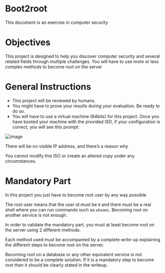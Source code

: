 # Boot2root
This document is an exercise in computer security

# Objectives

This project is designed to help you discover computer security and several related fields
through multiple challenges.
You will have to use more or less complex methods to become root on the server

# General Instructions
- This project will be reviewed by humans.
- You might have to prove your results during your evaluation. Be ready to do so.
- You will have to use a virtual machine (64bits) for this project. Once you have
booted your machine with the provided ISO, if your configuration is correct, you
will see this prompt:

![image](https://github.com/user-attachments/assets/34361f73-1e22-4669-819a-42f08dd9f6d4)

There will be no visible IP address, and there’s a reason why

You cannot modify this ISO or create an altered copy under any
circumstances.

# Mandatory Part
In this project you just have to become root user by any way possible

The root user means that the user id must be `0` and there must be a
real shell where you can run commands such as `whoami`. Becoming
root on another service is not enough.

In order to validate the mandatory part, you must at least become root on the
server using 2 different methods.

Each method used must be accompanied by a complete write-up explaining the
different steps to become root on the server.

Becoming root on a database or any other equivalent service is not
considered to be a complete solution. If it is a mandatory step to
become root then it should be clearly stated in the writeup.

